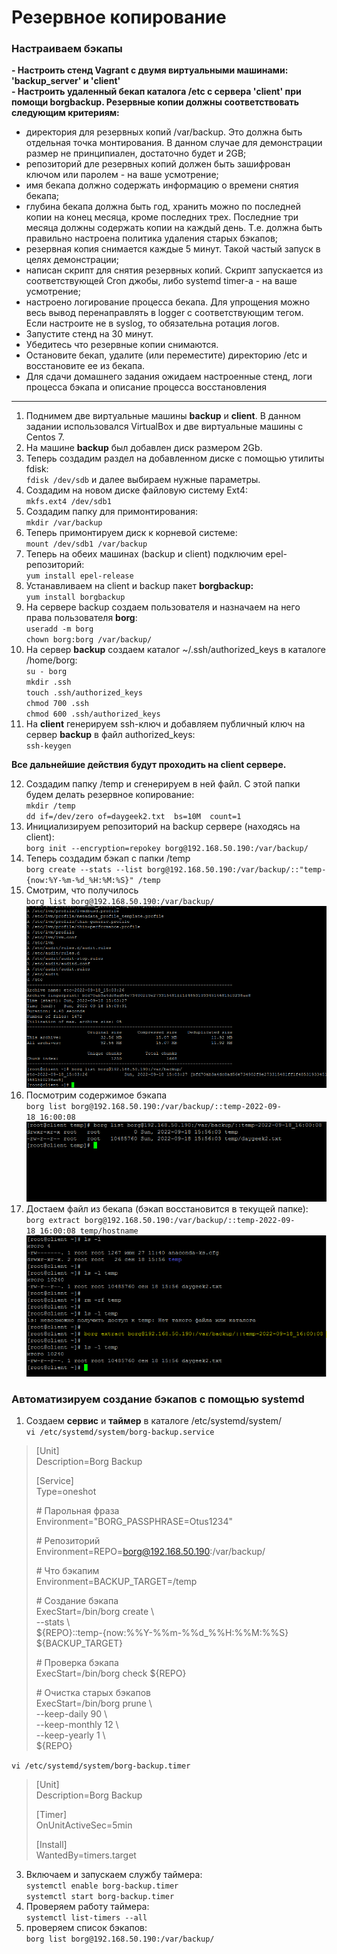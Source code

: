 # Резервное копирование
### Настраиваем бэкапы  

**\- Настроить стенд Vagrant с двумя виртуальными машинами: 'backup_server' и 'client'**  
**\- Настроить удаленный бекап каталога /etc c сервера 'client' при помощи borgbackup. Резервные копии должны соответствовать следующим критериям:**  
- директория для резервных копий /var/backup. Это должна быть отдельная точка монтирования. В данном случае для демонстрации размер не принципиален, достаточно будет и 2GB;  
- репозиторий дле резервных копий должен быть зашифрован ключом или паролем - на ваше усмотрение;
- имя бекапа должно содержать информацию о времени снятия бекапа;
- глубина бекапа должна быть год, хранить можно по последней копии на конец месяца, кроме последних трех. Последние три месяца должны содержать копии на каждый день. Т.е. должна быть правильно настроена политика удаления старых бэкапов;
- резервная копия снимается каждые 5 минут. Такой частый запуск в целях демонстрации;
- написан скрипт для снятия резервных копий. Скрипт запускается из соответствующей Cron джобы, либо systemd timer-а - на ваше усмотрение;
- настроено логирование процесса бекапа. Для упрощения можно весь вывод перенаправлять в logger с соответствующим тегом. Если настроите не в syslog, то обязательна ротация логов.
- Запустите стенд на 30 минут.
- Убедитесь что резервные копии снимаются.
- Остановите бекап, удалите (или переместите) директорию /etc и восстановите ее из бекапа.
- Для сдачи домашнего задания ожидаем настроенные стенд, логи процесса бэкапа и описание процесса восстановления  

---
1. Поднимем две виртуальные машины **backup** и **client**. В данном задании использовался VirtualBox и две виртуальные машины с Centos 7.  
2. На машине **backup** был добавлен диск размером 2Gb.  
3. Теперь создадим раздел на добавленном диске с помощью утилиты fdisk:  
`fdisk /dev/sdb` и далее выбираем нужные параметры.    
4. Создадим на новом диске файловую систему Ext4:  
`mkfs.ext4 /dev/sdb1`  
5. Создадим папку для примонтирования:  
`mkdir /var/backup`  
6. Теперь примонтируем диск к корневой системе:  
`mount /dev/sdb1 /var/backup`  
7. Теперь на обеих машинах (backup и client) подключим epel-репозиторий:  
`yum install epel-release`  
8. Устанавливаем на client и backup пакет **borgbackup:**  
`yum install borgbackup`  
9. На сервере backup создаем пользователя и назначаем на него права пользователя **borg**:  
`useradd -m borg`  
`chown borg:borg /var/backup/`  
10. На сервер **backup** создаем каталог ~/.ssh/authorized_keys в каталоге /home/borg:  
`su - borg`  
`mkdir .ssh`  
`touch .ssh/authorized_keys`  
`chmod 700 .ssh`  
`chmod 600 .ssh/authorized_keys`  
11. На **client** генерируем ssh-ключ и добавляем публичный ключ на сервер **backup** в файл authorized_keys:  
`ssh-keygen`  

**Все дальнейшие действия будут проходить на client сервере.**  

12. Создадим папку /temp и сгенерируем в ней файл. С этой папки будем делать резервное копирование:  
`mkdir /temp`  
`dd if=/dev/zero of=daygeek2.txt  bs=10M  count=1`  
13. Инициализируем репозиторий на backup сервере (находясь на client):  
`borg init --encryption=repokey borg@192.168.50.190:/var/backup/`  
13. Теперь создадим бэкап с папки /temp  
`borg create --stats --list borg@192.168.50.190:/var/backup/::"temp-{now:%Y-%m-%d_%H:%M:%S}" /temp`  
14. Смотрим, что получилось  
`borg list borg@192.168.50.190:/var/backup/`  
![](https://github.com/remizovk/backup/blob/23ccf5f4be826bf060d3b16dd4c4a446ad2591f2/screenshots/02_%D0%BF%D1%80%D0%BE%D0%B2%D0%B5%D1%80%D0%BA%D0%B0%20%D1%81%D0%BE%D0%B7%D0%B4%D0%B0%D0%BD%D0%B8%D1%8F%20%D0%B1%D1%8D%D0%BA%D0%B0%D0%BF%D0%B0.PNG)  
15. Посмотрим содержимое бэкапа  
`borg list borg@192.168.50.190:/var/backup/::temp-2022-09-18_16:00:08`  
![](https://github.com/remizovk/backup/blob/23ccf5f4be826bf060d3b16dd4c4a446ad2591f2/screenshots/03_%D1%81%D0%BC%D0%BE%D1%82%D1%80%D0%B8%D0%BC%20%D1%81%D0%BE%D0%B4%D0%B5%D1%80%D0%B6%D0%B8%D0%BC%D0%BE%D0%B5%20%D0%B0%D1%80%D1%85%D0%B8%D0%B2%D0%B0.PNG)  
16. Достаем файл из бекапа (бэкап восстановится в текущей папке):  
`borg extract borg@192.168.50.190:/var/backup/::temp-2022-09-18_16:00:08 temp/hostname`  
![](https://github.com/remizovk/backup/blob/23ccf5f4be826bf060d3b16dd4c4a446ad2591f2/screenshots/04_%D0%B2%D0%BE%D1%81%D1%81%D1%82%D0%B0%D0%BD%D0%B0%D0%B2%D0%BB%D0%B8%D0%B2%D0%B0%D0%B5%D0%BC%20%D0%B0%D1%80%D1%85%D0%B8%D0%B2.PNG)  

### Автоматизируем создание бэкапов с помощью systemd  
1. Создаем **сервис** и **таймер** в каталоге /etc/systemd/system/  
`vi /etc/systemd/system/borg-backup.service`  
>[Unit]  
>Description=Borg Backup  
>
>[Service]  
>Type=oneshot  
>
>\# Парольная фраза  
>Environment="BORG_PASSPHRASE=Otus1234"  
>
>\# Репозиторий  
>Environment=REPO=borg@192.168.50.190:/var/backup/  
>
>\# Что бэкапим  
>Environment=BACKUP_TARGET=/temp  
>
>\# Создание бэкапа  
>ExecStart=/bin/borg create \  
>--stats \  
>${REPO}::temp-{now:%%Y-%%m-%%d_%%H:%%M:%%S}
>${BACKUP_TARGET}  
>
>\# Проверка бэкапа  
>ExecStart=/bin/borg check ${REPO}  
>
>\# Очистка старых бэкапов  
>ExecStart=/bin/borg prune \  
>--keep-daily 90 \  
>--keep-monthly 12 \  
>--keep-yearly 1 \  
>${REPO}  

`vi /etc/systemd/system/borg-backup.timer`  
>[Unit]  
>Description=Borg Backup  
>
>[Timer]  
>OnUnitActiveSec=5min  
>
>[Install]  
>WantedBy=timers.target  

3. Включаем и запускаем службу таймера:  
`systemctl enable borg-backup.timer`  
`systemctl start borg-backup.timer`  
4. Проверяем работу таймера:  
`systemctl list-timers --all`  
5. проверяем список бэкапов:  
`borg list borg@192.168.50.190:/var/backup/`  
